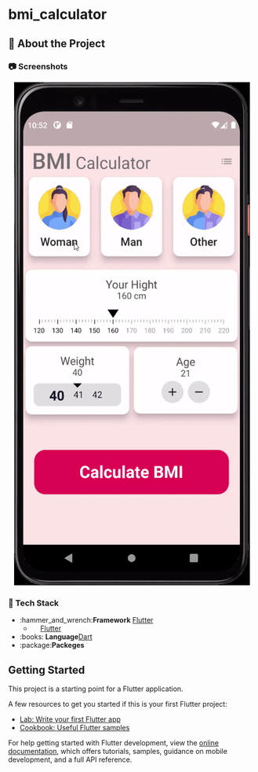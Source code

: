 # bmi_calculator

<!-- About the Project -->
## :star2: About the Project

<!-- Screenshots -->
### :camera: Screenshots

<div align="center"> 
  <img src="https://github.com/Anastasia9595/bmi/blob/master/assets/BMI%20Kalkulator.gif" alt="screenshot" />
</div>

<!-- TechStack -->
### :space_invader: Tech Stack
<ul>
<li>:hammer_and_wrench:<strong>Framework</strong>
    <a href="https://flutter.dev">Flutter</a>
    <ul>
        <li>&emsp; <a href="https://flutter.dev">Flutter</a></li>
    </ul>
</li>
<li>:books:<strong> Language</strong><a href="https://dart.dev">Dart</a></li>
<li>:package:<strong>Packeges</strong></li>
</ul>


## Getting Started

This project is a starting point for a Flutter application.

A few resources to get you started if this is your first Flutter project:

- [Lab: Write your first Flutter app](https://docs.flutter.dev/get-started/codelab)
- [Cookbook: Useful Flutter samples](https://docs.flutter.dev/cookbook)

For help getting started with Flutter development, view the
[online documentation](https://docs.flutter.dev/), which offers tutorials,
samples, guidance on mobile development, and a full API reference.
